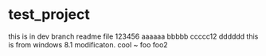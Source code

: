 # test_project
this is in dev branch readme file
123456
aaaaaa
bbbbb
ccccc12
dddddd
this is from windows 8.1 modificaton.
cool ~
foo
foo2
